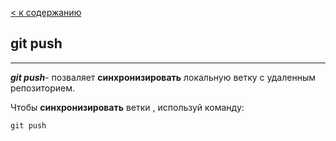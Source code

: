 [< к содержанию](./readme.md)

## git push
---
***git push***- позваляет **синхронизировать** локальную ветку с удаленным репозиторием. 

Чтобы **синхронизировать** ветки   , используй команду:

```bash=
git push
```
